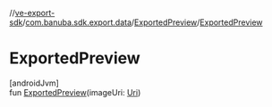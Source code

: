 //[ve-export-sdk](../../../index.md)/[com.banuba.sdk.export.data](../index.md)/[ExportedPreview](index.md)/[ExportedPreview](-exported-preview.md)

# ExportedPreview

[androidJvm]\
fun [ExportedPreview](-exported-preview.md)(imageUri: [Uri](https://developer.android.com/reference/kotlin/android/net/Uri.html))
